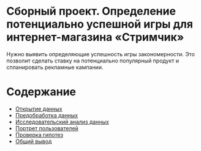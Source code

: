 
# Сборный проект. Определение потенциально успешной игры для интернет-магазина «Стримчик»

Нужно выявить определяющие успешность игры закономерности. Это позволит сделать ставку на потенциально популярный продукт и спланировать рекламные кампании.

<h1>Содержание<span class="tocSkip"></span></h1>

- [Открытие данных](#start)
- [Предобработка данных](#preprocessing)
- [Исследовательский анализ данных](#analysis)
- [Портрет пользователей](#portret)
- [Проверка гипотез](#Hypothesis_testing)
- [Общий вывод](#conclusion)

